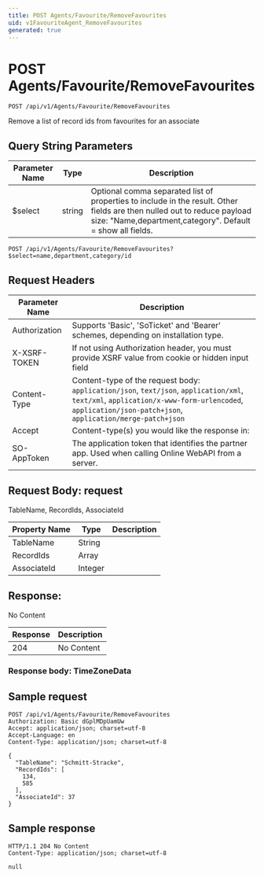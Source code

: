 ```yaml
---
title: POST Agents/Favourite/RemoveFavourites
uid: v1FavouriteAgent_RemoveFavourites
generated: true
---
```


# POST Agents/Favourite/RemoveFavourites

```http
POST /api/v1/Agents/Favourite/RemoveFavourites
```

Remove a list of record ids from favourites for an associate







## Query String Parameters

| Parameter Name | Type |  Description |
|----------------|------|--------------|
| $select | string |  Optional comma separated list of properties to include in the result. Other fields are then nulled out to reduce payload size: "Name,department,category". Default = show all fields. |

```http
POST /api/v1/Agents/Favourite/RemoveFavourites?$select=name,department,category/id
```


## Request Headers

| Parameter Name | Description |
|----------------|-------------|
| Authorization  | Supports 'Basic', 'SoTicket' and 'Bearer' schemes, depending on installation type. |
| X-XSRF-TOKEN   | If not using Authorization header, you must provide XSRF value from cookie or hidden input field |
| Content-Type | Content-type of the request body: `application/json`, `text/json`, `application/xml`, `text/xml`, `application/x-www-form-urlencoded`, `application/json-patch+json`, `application/merge-patch+json` |
| Accept         | Content-type(s) you would like the response in:  |
| SO-AppToken | The application token that identifies the partner app. Used when calling Online WebAPI from a server. |

## Request Body: request 

TableName, RecordIds, AssociateId 

| Property Name | Type |  Description |
|----------------|------|--------------|
| TableName | String |  |
| RecordIds | Array |  |
| AssociateId | Integer |  |

## Response:

No Content

| Response | Description |
|----------------|-------------|
| 204 | No Content |

### Response body: TimeZoneData


## Sample request

```http!
POST /api/v1/Agents/Favourite/RemoveFavourites
Authorization: Basic dGplMDpUamUw
Accept: application/json; charset=utf-8
Accept-Language: en
Content-Type: application/json; charset=utf-8

{
  "TableName": "Schmitt-Stracke",
  "RecordIds": [
    134,
    585
  ],
  "AssociateId": 37
}
```

## Sample response

```http_
HTTP/1.1 204 No Content
Content-Type: application/json; charset=utf-8

null
```